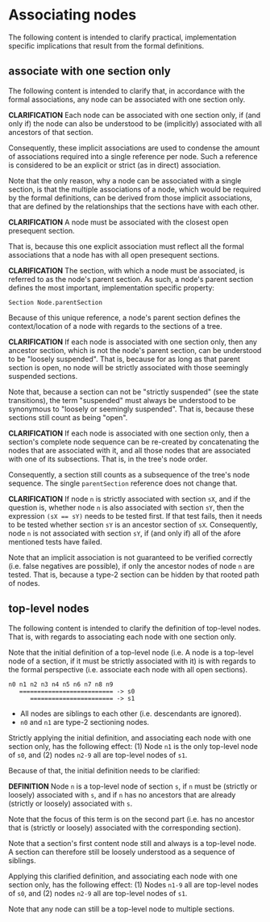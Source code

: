 
<!-- ======================================================================= -->
# Associating nodes

The following content is intended to clarify practical, implementation
specific implications that result from the formal definitions.

<!-- ======================================================================= -->
## associate with one section only

The following content is intended to clarify that, in accordance with the
formal associations, any node can be associated with one section only.

**CLARIFICATION**
Each node can be associated with one section only, if (and only if) the node
can also be understood to be (implicitly) associated with all ancestors of
that section.

Consequently, these implicit associations are used to condense the amount
of associations required into a single reference per node. Such a reference
is considered to be an explicit or strict (as in direct) association.

Note that the only reason, why a node can be associated with a single section,
is that the multiple associations of a node, which would be required by the
formal definitions, can be derived from those implicit associations, that
are defined by the relationships that the sections have with each other.

**CLARIFICATION**
A node must be associated with the closest open presequent section.

That is, because this one explicit association must reflect all the formal
associations that a node has with all open presequent sections.

**CLARIFICATION**
The section, with which a node must be associated, is referred to as the
node's parent section. As such, a node's parent section defines the most
important, implementation specific property:

```
Section Node.parentSection
```

Because of this unique reference, a node's parent section defines
the context/location of a node with regards to the sections of a tree.

**CLARIFICATION**
If each node is associated with one section only, then any ancestor section,
which is not the node's parent section, can be understood to be "loosely
suspended". That is, because for as long as that parent section is open,
no node will be strictly associated with those seemingly suspended sections.

Note that, because a section can not be "strictly suspended" (see the state
transitions), the term "suspended" must always be understood to be synonymous
to "loosely or seemingly suspended". That is, because these sections still
count as being "open".

**CLARIFICATION**
If each node is associated with one section only, then a section's complete
node sequence can be re-created by concatenating the nodes that are associated
with it, and all those nodes that are associated with one of its subsections.
That is, in the tree's node order.

Consequently, a section still counts as a subsequence of the tree's
node sequence. The single `parentSection` reference does not change that.

**CLARIFICATION**
If node `n` is strictly associated with section `sX`, and if the question is,
whether node `n` is also associated with section `sY`, then the expression
`(sX == sY)` needs to be tested first. If that test fails, then it needs to be
tested whether section `sY` is an ancestor section of `sX`. Consequently, node
`n` is not associated with section `sY`, if (and only if) all of the afore
mentioned tests have failed.

Note that an implicit association is not guaranteed to be verified correctly
(i.e. false negatives are possible), if only the ancestor nodes of node `n`
are tested. That is, because a type-2 section can be hidden by that rooted
path of nodes.

<!-- ======================================================================= -->
## top-level nodes

The following content is intended to clarify the definition of top-level
nodes. That is, with regards to associating each node with one section only.

Note that the initial definition of a top-level node (i.e. A node is a
top-level node of a section, if it must be strictly associated with it)
is with regards to the formal perspective (i.e. associate each node with
all open sections).

```
n0 n1 n2 n3 n4 n5 n6 n7 n8 n9
   ========================== -> s0
      ======================= -> s1
```

* All nodes are siblings to each other (i.e. descendants are ignored).
* `n0` and `n1` are type-2 sectioning nodes.

Strictly applying the initial definition, and associating each node with one
section only, has the following effect: (1) Node `n1` is the only top-level
node of `s0`, and (2) nodes `n2-9` all are top-level nodes of `s1`.

Because of that, the initial definition needs to be clarified:

**DEFINITION**
Node `n` is a top-level node of section `s`, if `n` must be (strictly or
loosely) associated with `s`, and if `n` has no ancestors that are already
(strictly or loosely) associated with `s`.

Note that the focus of this term is on the second part (i.e. has no ancestor
that is (strictly or loosely) associated with the corresponding section).

Note that a section's first content node still and always is a top-level node.
A section can therefore still be loosely understood as a sequence of siblings.

Applying this clarified definition, and associating each node with one
section only, has the following effect: (1) Nodes `n1-9` all are top-level
nodes of `s0`, and (2) nodes `n2-9` all are top-level nodes of `s1`.

Note that any node can still be a top-level node to multiple sections.

